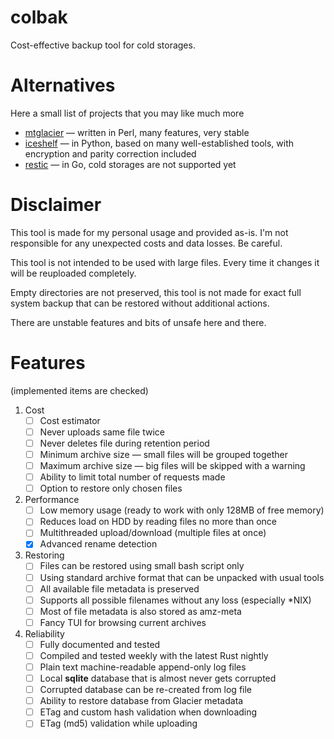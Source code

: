 # colbak
Cost-effective backup tool for cold storages.

# Alternatives
Here a small list of projects that you may like much more

- [mtglacier](https://github.com/vsespb/mt-aws-glacier) — written in Perl, many features, very stable
- [iceshelf](https://github.com/mrworf/iceshelf) — in Python, based on many well-established tools, with encryption and parity correction included
- [restic](https://github.com/restic/restic/issues/3202) — in Go, cold storages are not supported yet

# Disclaimer
This tool is made for my personal usage and provided as-is. I'm not responsible for any unexpected costs and data losses. Be careful.

This tool is not intended to be used with large files. Every time it changes it will be reuploaded completely.

Empty directories are not preserved, this tool is not made for exact full system backup that can be restored without additional actions.

There are unstable features and bits of unsafe here and there. 

# Features
(implemented items are checked)

1. Cost
   - [ ] Cost estimator
   - [ ] Never uploads same file twice
   - [ ] Never deletes file during retention period
   - [ ] Minimum archive size — small files will be grouped together
   - [ ] Maximum archive size — big files will be skipped with a warning
   - [ ] Ability to limit total number of requests made
   - [ ] Option to restore only chosen files
2. Performance
   - [ ] Low memory usage (ready to work with only 128MB of free memory)
   - [ ] Reduces load on HDD by reading files no more than once
   - [ ] Multithreaded upload/download (multiple files at once)
   - [x] Advanced rename detection
3. Restoring
   - [ ] Files can be restored using small bash script only
   - [ ] Using standard archive format that can be unpacked with usual tools
   - [ ] All available file metadata is preserved
   - [ ] Supports all possible filenames without any loss (especially *NIX)
   - [ ] Most of file metadata is also stored as amz-meta
   - [ ] Fancy TUI for browsing current archives
4. Reliability
   - [ ] Fully documented and tested
   - [ ] Compiled and tested weekly with the latest Rust nightly
   - [ ] Plain text machine-readable append-only log files
   - [ ] Local **sqlite** database that is almost never gets corrupted
   - [ ] Corrupted database can be re-created from log file
   - [ ] Ability to restore database from Glacier metadata
   - [ ] ETag and custom hash validation when downloading
   - [ ] ETag (md5) validation while uploading